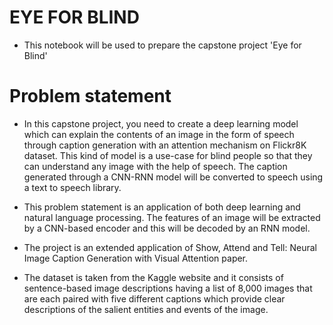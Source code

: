 # EYE FOR BLIND
- This notebook will be used to prepare the capstone project 'Eye for Blind'

# Problem statement
- In this capstone project, you need to create a deep learning model which can explain the contents of an image in the form of speech through caption generation with an attention mechanism on Flickr8K dataset. This kind of model is a use-case for blind people so that they can understand any image with the help of speech. The caption generated through a CNN-RNN model will be converted to speech using a text to speech library.

- This problem statement is an application of both deep learning and natural language processing. The features of an image will be extracted by a CNN-based encoder and this will be decoded by an RNN model.

- The project is an extended application of Show, Attend and Tell: Neural Image Caption Generation with Visual Attention paper.

- The dataset is taken from the Kaggle website and it consists of sentence-based image descriptions having a list of 8,000 images that are each paired with five different captions which provide clear descriptions of the salient entities and events of the image.